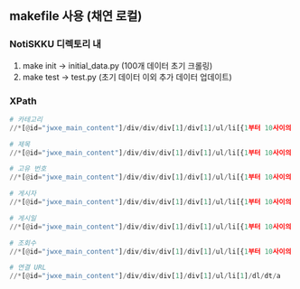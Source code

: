 ## makefile 사용 (채연 로컬)
### NotiSKKU 디렉토리 내 
1. make init -> initial_data.py (100개 데이터 초기 크롤링)
2. make test -> test.py (초기 데이터 이외 추가 데이터 업데이트)





### XPath

``` python
# 카테고리
//*[@id="jwxe_main_content"]/div/div/div[1]/div[1]/ul/li[{1부터 10사이의 숫자}]/dl/dt/span[1]

# 제목
//*[@id="jwxe_main_content"]/div/div/div[1]/div[1]/ul/li[{1부터 10사이의 숫자}]/dl/dt/a/text()

# 고유 번호
//*[@id="jwxe_main_content"]/div/div/div[1]/div[1]/ul/li[{1부터 10사이의 숫자}]/dl/dd/ul/li[1]/text()

# 게시자
//*[@id="jwxe_main_content"]/div/div/div[1]/div[1]/ul/li[{1부터 10사이의 숫자}]/dl/dd/ul/li[2]/text()

# 게시일
//*[@id="jwxe_main_content"]/div/div/div[1]/div[1]/ul/li[{1부터 10사이의 숫자}]/dl/dd/ul/li[3]/text()

# 조회수
//*[@id="jwxe_main_content"]/div/div/div[1]/div[1]/ul/li[{1부터 10사이의 숫자}]/dl/dd/ul/li[4]/span

# 연결 URL
//*[@id="jwxe_main_content"]/div/div/div[1]/div[1]/ul/li[1]/dl/dt/a
```
